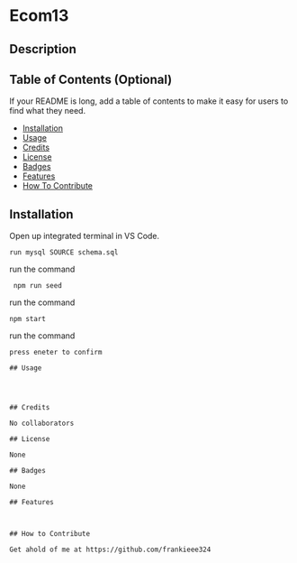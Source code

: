 # Ecom13


## Description



## Table of Contents (Optional)

If your README is long, add a table of contents to make it easy for users to find what they need.

- [Installation](#installation)
- [Usage](#usage)
- [Credits](#credits)
- [License](#license)
- [Badges](#badges)
- [Features](#features)
- [How To Contribute](#How_To_Contribute)


## Installation

Open up integrated terminal in VS Code. 

``` 
run mysql SOURCE schema.sql
```
run the command
```
 npm run seed
 ```
 run the command
```
npm start
```
run the command
```
press eneter to confirm

## Usage


 

## Credits

No collaborators

## License

None

## Badges

None

## Features



## How to Contribute

Get ahold of me at https://github.com/frankieee324